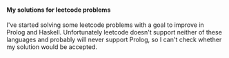 #### My solutions for leetcode problems
I've started solving some leetcode problems with a goal to improve in Prolog and Haskell. Unfortunately leetcode doesn't support neither of these languages and probably will never support Prolog, so I can't check whether my solution would be accepted.
